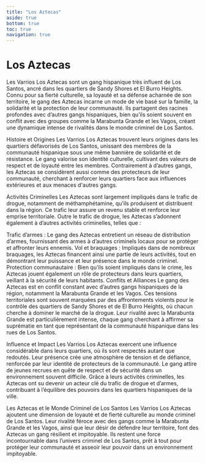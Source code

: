 ```yaml
---
title: "Los Aztecas"
aside: true
bottom: true
toc: true
navigation: true
---
```


# Los Aztecas


Les Varrios Los Aztecas sont un gang hispanique très influent de Los Santos, ancré dans les quartiers de Sandy Shores et El Burro Heights. Connu pour sa fierté culturelle, sa loyauté et sa défense acharnée de son territoire, le gang des Aztecas incarne un mode de vie basé sur la famille, la solidarité et la protection de leur communauté. Ils partagent des racines profondes avec d’autres gangs hispaniques, bien qu’ils soient souvent en conflit avec des groupes comme la Marabunta Grande et les Vagos, créant une dynamique intense de rivalités dans le monde criminel de Los Santos.

Histoire et Origines
Les Varrios Los Aztecas trouvent leurs origines dans les quartiers défavorisés de Los Santos, unissant des membres de la communauté hispanique sous une même bannière de solidarité et de résistance. Le gang valorise son identité culturelle, cultivant des valeurs de respect et de loyauté entre les membres. Contrairement à d’autres gangs, les Aztecas se considèrent aussi comme des protecteurs de leur communauté, cherchant à renforcer leurs quartiers face aux influences extérieures et aux menaces d'autres gangs.

Activités Criminelles
Les Aztecas sont largement impliqués dans le trafic de drogue, notamment de méthamphétamine, qu’ils produisent et distribuent dans la région. Ce trafic leur assure un revenu stable et renforce leur emprise territoriale. Outre le trafic de drogue, les Aztecas s’adonnent également à d’autres activités criminelles, telles que :

Trafic d’armes : Le gang des Aztecas entretient un réseau de distribution d’armes, fournissant des armes à d’autres criminels locaux pour se protéger et affronter leurs ennemis.
Vol et braquages : Impliqués dans de nombreux braquages, les Aztecas financent ainsi une partie de leurs activités, tout en démontrant leur puissance et leur présence dans le monde criminel.
Protection communautaire : Bien qu’ils soient impliqués dans le crime, les Aztecas jouent également un rôle de protecteurs dans leurs quartiers, veillant à la sécurité de leurs habitants.
Conflits et Alliances
Le gang des Aztecas est en conflit constant avec d’autres gangs hispaniques de la région, notamment la Marabunta Grande et les Vagos. Ces tensions territoriales sont souvent marquées par des affrontements violents pour le contrôle des quartiers de Sandy Shores et de El Burro Heights, où chacun cherche à dominer le marché de la drogue. Leur rivalité avec la Marabunta Grande est particulièrement intense, chaque gang cherchant à affirmer sa suprématie en tant que représentant de la communauté hispanique dans les rues de Los Santos.

Influence et Impact
Les Varrios Los Aztecas exercent une influence considérable dans leurs quartiers, où ils sont respectés autant que redoutés. Leur présence crée une atmosphère de tension et de défiance, renforcée par leur identité de protecteurs de la communauté. Le gang attire de jeunes recrues en quête de respect et de sécurité dans un environnement souvent difficile. Grâce à leurs activités criminelles, les Aztecas ont su devenir un acteur clé du trafic de drogue et d’armes, contribuant à l’équilibre des pouvoirs dans les quartiers hispaniques de la ville.

Les Aztecas et le Monde Criminel de Los Santos
Les Varrios Los Aztecas ajoutent une dimension de loyauté et de fierté culturelle au monde criminel de Los Santos. Leur rivalité féroce avec des gangs comme la Marabunta Grande et les Vagos, ainsi que leur désir de défendre leur territoire, font des Aztecas un gang résilient et impitoyable. Ils restent une force incontournable dans l’univers criminel de Los Santos, prêt à tout pour protéger leur communauté et asseoir leur pouvoir dans un environnement impitoyable.
